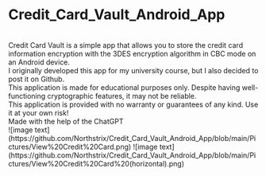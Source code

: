 # Credit_Card_Vault_Android_App
</br>
Credit Card Vault is a simple app that allows you to store the credit card information encryption with the 3DES encryption algorithm in CBC mode on an Android device.
</br>
I originally developed this app for my university course, but I also decided to post it on Github.
</br>
This application is made for educational purposes only. Despite having well-functioning cryptographic features, it may not be reliable.
</br>
This application is provided with no warranty or guarantees of any kind. Use it at your own risk!
</br>
Made with the help of the ChatGPT
</br>
![image text](https://github.com/Northstrix/Credit_Card_Vault_Android_App/blob/main/Pictures/View%20Credit%20Card.png)
![image text](https://github.com/Northstrix/Credit_Card_Vault_Android_App/blob/main/Pictures/View%20Credit%20Card%20(horizontal).png)
</br>
